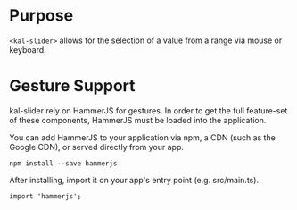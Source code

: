 # Purpose

`<kal-slider>` allows for the selection of a value from a range via mouse or keyboard.


# Gesture Support
kal-slider rely on HammerJS for gestures. 
In order to get the full feature-set of these components, HammerJS must be loaded into the application.

You can add HammerJS to your application via npm, a CDN (such as the Google CDN), or served directly from your app.

```
npm install --save hammerjs
```

After installing, import it on your app's entry point (e.g. src/main.ts).

```
import 'hammerjs';
```
